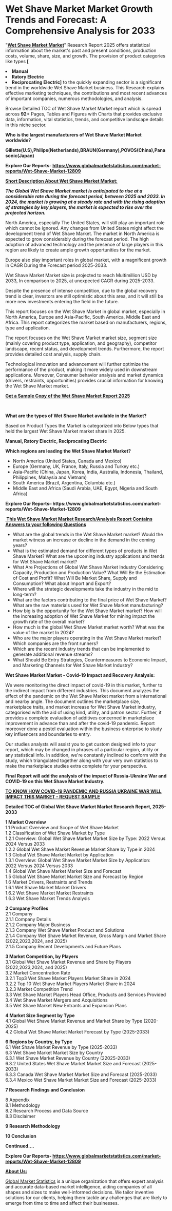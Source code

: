 <H1>Wet Shave Market Market Growth Trends and Forecast: A Comprehensive Analysis for 2033</H1><p>"<strong><a href="https://www.globalmarketstatistics.com/market-reports/Wet-Shave-Market-12809">Wet Shave Market Market</a></strong>" Research Report 2025 offers statistical information about the market's past and present conditions, production costs, volume, share, size, and growth. The provision of product categories like types&nbsp;<strong>[<li>Manual<li>Ratory Electric<li>Reciprocating Electric]</strong>&nbsp;to the quickly expanding sector is a significant trend in the worldwide Wet Shave Market business. This Research explains effective marketing techniques, the contributions and most recent advances of important companies, numerous methodologies, and analysis.</p><p>Browse Detailed TOC of Wet Shave Market Market report which is spread across&nbsp;<strong>92+</strong>&nbsp;Pages, Tables and Figures with Charts that provides exclusive data, information, vital statistics, trends, and competitive landscape details in this niche sector.</p><p><strong>Who is the largest manufacturers of Wet Shave Market Market worldwide?</strong></p><p><strong>Gillette(U.S),Philips(Netherlands),BRAUN(Germany),POVOS(China),Panasonic(Japan)</strong></p><p><strong>Explore Our Reports-&nbsp;<a href="https://www.globalmarketstatistics.com/market-reports/Wet-Shave-Market-12809">https://www.globalmarketstatistics.com/market-reports/Wet-Shave-Market-12809</a></strong></p><p><strong><u>Short Description About Wet Shave Market Market:</u></strong></p><p><strong><em>The Global Wet Shave Market market is anticipated to rise at a considerable rate during the forecast period, between 2025 and 2033. In 2024, the market is growing at a steady rate and with the rising adoption of strategies by key players, the market is expected to rise over the projected horizon.</em></strong></p><p>North America, especially The United States, will still play an important role which cannot be ignored. Any changes from United States might affect the development trend of Wet Shave Market. The market in North America is expected to grow considerably during the forecast period. The high adoption of advanced technology and the presence of large players in this region are likely to create ample growth opportunities for the market.</p><p>Europe also play important roles in global market, with a magnificent growth in CAGR During the Forecast period 2025-2033.</p><p>Wet Shave Market Market size is projected to reach Multimillion USD by 2033, In comparison to 2025, at unexpected CAGR during 2025-2033.</p><p>Despite the presence of intense competition, due to the global recovery trend is clear, investors are still optimistic about this area, and it will still be more new investments entering the field in the future.</p><p>This report focuses on the Wet Shave Market in global market, especially in North America, Europe and Asia-Pacific, South America, Middle East and Africa. This report categorizes the market based on manufacturers, regions, type and application.</p><p>The report focuses on the Wet Shave Market market size, segment size (mainly covering product type, application, and geography), competitor landscape, recent status, and development trends. Furthermore, the report provides detailed cost analysis, supply chain.</p><p>Technological innovation and advancement will further optimize the performance of the product, making it more widely used in downstream applications. Moreover, Consumer behavior analysis and market dynamics (drivers, restraints, opportunities) provides crucial information for knowing the Wet Shave Market market.</p><p><strong><u>Get a Sample Copy of the Wet Shave Market Report 2025</u></strong></p><p>&nbsp;</p><p><strong>What are the types of Wet Shave Market available in the Market?</strong></p><p>Based on Product Types the Market is categorized into Below types that held the largest Wet Shave Market market share In 2025.</p><p><strong>Manual, Ratory Electric, Reciprocating Electric</strong></p><p><strong>Which regions are leading the Wet Shave Market Market?</strong></p><ul><li>North America (United States, Canada and Mexico)</li><li>Europe (Germany, UK, France, Italy, Russia and Turkey etc.)</li><li>Asia-Pacific (China, Japan, Korea, India, Australia, Indonesia, Thailand, Philippines, Malaysia and Vietnam)</li><li>South America (Brazil, Argentina, Columbia etc.)</li><li>Middle East and Africa (Saudi Arabia, UAE, Egypt, Nigeria and South Africa)</li></ul><p><strong>Explore Our Reports&ndash;&nbsp;https://www.globalmarketstatistics.com/market-reports/Wet-Shave-Market-12809</strong></p><p><strong><u>&nbsp;This Wet Shave Market Market Research/Analysis Report Contains Answers to your following Questions</u></strong></p><ul><li>What are the global trends in the Wet Shave Market market? Would the market witness an increase or decline in the demand in the coming years?</li><li>What is the estimated demand for different types of products in Wet Shave Market? What are the upcoming industry applications and trends for Wet Shave Market market?</li><li>What Are Projections of Global Wet Shave Market Industry Considering Capacity, Production and Production Value? What Will Be the Estimation of Cost and Profit? What Will Be Market Share, Supply and Consumption? What about Import and Export?</li><li>Where will the strategic developments take the industry in the mid to long-term?</li><li>What are the factors contributing to the final price of Wet Shave Market? What are the raw materials used for Wet Shave Market manufacturing?</li><li>How big is the opportunity for the Wet Shave Market market? How will the increasing adoption of Wet Shave Market for mining impact the growth rate of the overall market?</li><li>How much is the global Wet Shave Market market worth? What was the value of the market In 2024?</li><li>Who are the major players operating in the Wet Shave Market market? Which companies are the front runners?</li><li>Which are the recent industry trends that can be implemented to generate additional revenue streams?</li><li>What Should Be Entry Strategies, Countermeasures to Economic Impact, and Marketing Channels for Wet Shave Market Industry?</li></ul><p><strong>Wet Shave Market Market - Covid-19 Impact and Recovery Analysis:</strong></p><p>We were monitoring the direct impact of covid-19 in this market, further to the indirect impact from different industries. This document analyzes the effect of the pandemic on the Wet Shave Market market from a international and nearby angle. The document outlines the marketplace size, marketplace traits, and market increase for Wet Shave Market industry, categorised with the aid of using kind, utility, and patron sector. Further, it provides a complete evaluation of additives concerned in marketplace improvement in advance than and after the covid-19 pandemic. Report moreover done a pestel evaluation within the business enterprise to study key influencers and boundaries to entry.</p><p>Our studies analysts will assist you to get custom designed info to your report, which may be changed in phrases of a particular region, utility or any statistical info. In addition, we're constantly inclined to conform with the study, which triangulated together along with your very own statistics to make the marketplace studies extra complete for your perspective.</p><p><strong>Final Report will add the analysis of the impact of Russia-Ukraine War and COVID-19 on this Wet Shave Market Industry.</strong></p><p><strong><u><a href="https://www.globalmarketstatistics.com/market-reports/Wet-Shave-Market-12809">TO KNOW HOW COVID-19 PANDEMIC AND RUSSIA UKRAINE WAR WILL IMPACT THIS MARKET - REQUEST SAMPLE</a></u></strong></p><p><strong>Detailed TOC of Global Wet Shave Market Market Research Report, 2025-2033</strong></p><p><strong>1 Market Overview</strong><br /> 1.1 Product Overview and Scope of Wet Shave Market<br /> 1.2 Classification of Wet Shave Market by Type<br /> 1.2.1 Overview: Global Wet Shave Market Market Size by Type: 2022&nbsp;Versus 2024 Versus 2033<br /> 1.2.2 Global Wet Shave Market Revenue Market Share by Type in 2024<br /> 1.3 Global Wet Shave Market Market by Application<br /> 1.3.1 Overview: Global Wet Shave Market Market Size by Application: 2022&nbsp;Versus 2024 Versus 2033<br /> 1.4 Global Wet Shave Market Market Size and Forecast<br /> 1.5 Global Wet Shave Market Market Size and Forecast by Region<br /> 1.6 Market Drivers, Restraints and Trends<br /> 1.6.1 Wet Shave Market Market Drivers<br /> 1.6.2 Wet Shave Market Market Restraints<br /> 1.6.3 Wet Shave Market Trends Analysis</p><p><strong>2 Company Profiles</strong><br /> 2.1 Company<br /> 2.1.1 Company Details<br /> 2.1.2 Company Major Business<br /> 2.1.3 Company Wet Shave Market Product and Solutions<br /> 2.1.4 Company Wet Shave Market Revenue, Gross Margin and Market Share (2022,2023,2024, and 2025)<br /> 2.1.5 Company Recent Developments and Future Plans</p><p><strong>3 Market Competition, by Players</strong><br /> 3.1 Global Wet Shave Market Revenue and Share by Players (2022,2023,2024, and 2025)<br /> 3.2 Market Concentration Rate<br /> 3.2.1 Top3 Wet Shave Market Players Market Share in 2024<br /> 3.2.2 Top 10 Wet Shave Market Players Market Share in 2024<br /> 3.2.3 Market Competition Trend<br /> 3.3 Wet Shave Market Players Head Office, Products and Services Provided<br /> 3.4 Wet Shave Market Mergers and Acquisitions<br /> 3.5 Wet Shave Market New Entrants and Expansion Plans</p><p><strong>4 Market Size Segment by Type</strong><br /> 4.1 Global Wet Shave Market Revenue and Market Share by Type (2020-2025)<br /> 4.2 Global Wet Shave Market Market Forecast by Type (2025-2033)</p><p><strong>6 Regions by Country, by Type</strong><br /> 6.1 Wet Shave Market Revenue by Type (2025-2033)<br /> 6.3 Wet Shave Market Market Size by Country<br /> 6.3.1 Wet Shave Market Revenue by Country (22025-2033)<br /> 6.3.2 United States Wet Shave Market Market Size and Forecast (2025-2033)<br /> 6.3.3 Canada Wet Shave Market Market Size and Forecast (2025-2033)<br /> 6.3.4 Mexico Wet Shave Market Market Size and Forecast (2025-2033)</p><p><strong>7 Research Findings and Conclusion</strong></p><p>8 Appendix<br /> 8.1 Methodology<br /> 8.2 Research Process and Data Source<br /> 8.3 Disclaimer</p><p><strong>9 Research Methodology</strong></p><p><strong>10 Conclusion</strong></p><p><strong>Continued&hellip;.</strong></p><p><strong>Explore Our Reports-&nbsp;<a href="https://www.globalmarketstatistics.com/market-reports/Wet-Shave-Market-12809">https://www.globalmarketstatistics.com/market-reports/Wet-Shave-Market-12809</a></strong></p><p><strong><u>About Us:</u></strong></p><p><a href="https://www.globalmarketstatistics.com/">Global Market Statistics</a> is a unique organization that offers expert analysis and accurate data-based market intelligence, aiding companies of all shapes and sizes to make well-informed decisions. We tailor inventive solutions for our clients, helping them tackle any challenges that are likely to emerge from time to time and affect their businesses.</p><p>&nbsp;</p>
